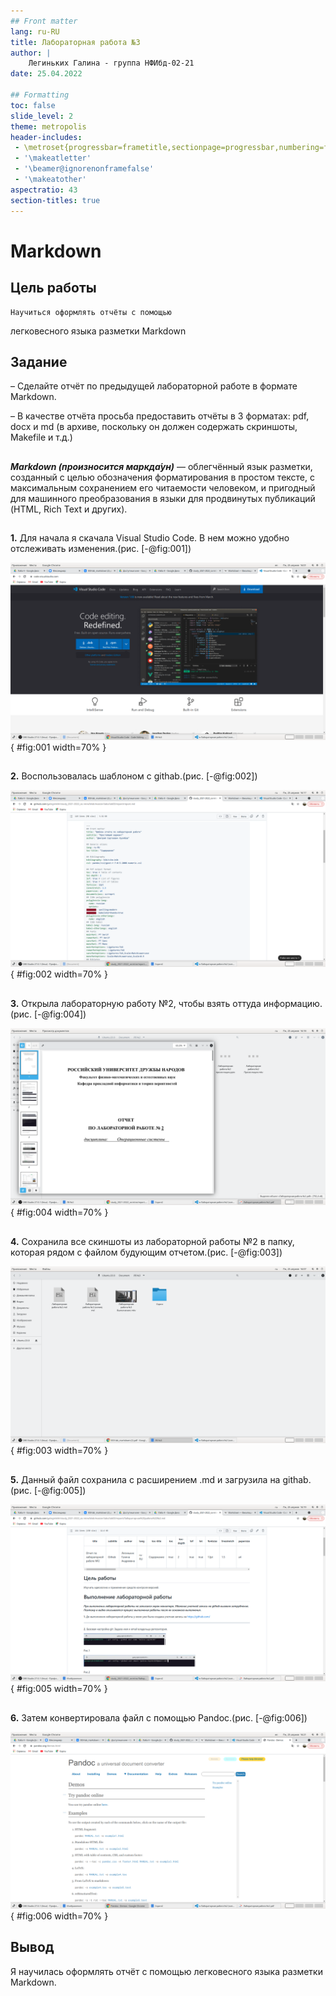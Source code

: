 ```yaml
---
## Front matter
lang: ru-RU
title: Лабораторная работа №3
author: |
    Легиньких Галина - группа НФИбд-02-21
date: 25.04.2022

## Formatting
toc: false
slide_level: 2
theme: metropolis
header-includes: 
 - \metroset{progressbar=frametitle,sectionpage=progressbar,numbering=fraction}
 - '\makeatletter'
 - '\beamer@ignorenonframefalse'
 - '\makeatother'
aspectratio: 43
section-titles: true
---
```


# Markdown 


## Цель работы

    Научиться оформлять отчёты с помощью 
 легковесного языка разметки Markdown


## Задание

– Сделайте отчёт по предыдущей лабораторной работе в формате Markdown.

– В качестве отчёта просьба предоставить отчёты в 3 форматах: pdf, docx и md (в архиве,
поскольку он должен содержать скриншоты, Makefile и т.д.)



##

***Markdown (произносится маркда́ун)*** — облегчённый язык разметки, созданный с целью обозначения форматирования в простом тексте, с максимальным сохранением его читаемости человеком, и пригодный для машинного преобразования в языки для продвинутых публикаций (HTML, Rich Text и других).

##

**1.** Для начала я скачала Visual Studio Code. В нем можно удобно отслеживать изменения.(рис. [-@fig:001])

![Visual Studio Cide](images/1.png){ #fig:001 width=70% }

##

**2.** Воспользовалась шаблоном с githab.(рис. [-@fig:002])

![Шаблон](images/2.png){ #fig:002 width=70% }

##

**3.** Открыла лабораторную работу №2, чтобы взять оттуда информацию.(рис. [-@fig:004])

![ЛР](images/4.png){ #fig:004 width=70% }

##

 **4.** Сохранила все скиншоты из лабораторной работы №2 в папку, которая рядом с файлом будующим отчетом.(рис. [-@fig:003])
 
![Скрины](images/3.png){ #fig:003 width=70% }

##

 **5.** Данный файл сохранила с расширением .md и загрузила на githab.(рис. [-@fig:005])
 
 ![Файлы на githab](images/5.png){ #fig:005 width=70% }

##

 **6.** Затем конвертировала файл с помощью Pandoc.(рис. [-@fig:006])

![Pandoc](images/6.png){ #fig:006 width=70% }


## Вывод

 Я научилась оформлять отчёт с помощью легковесного языка разметки Markdown.

 

